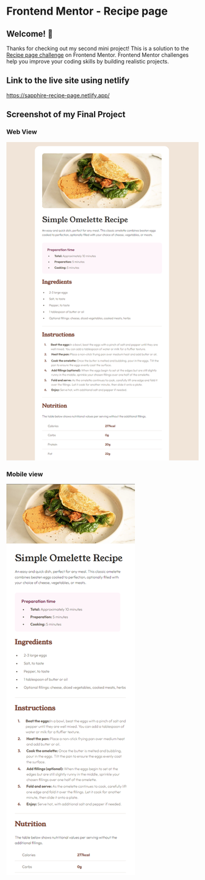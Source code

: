 # Frontend Mentor - Recipe page

## Welcome! 👋

Thanks for checking out my second mini project! 
This is a solution to the [Recipe page challenge](https://www.frontendmentor.io/challenges/recipe-page-KiTsR8QQKm) on Frontend Mentor. 
Frontend Mentor challenges help you improve your coding skills by building realistic projects.

## Link to the live site using netlify

  https://sapphire-recipe-page.netlify.app/

## Screenshot of my Final Project
### Web View
  ![Design preview for the Recipe page coding challenge](./design/snippet-web-view.png)
### Mobile view
  ![Design preview for the Recipe page coding challenge](./design/snippet-mobile-view.png)
